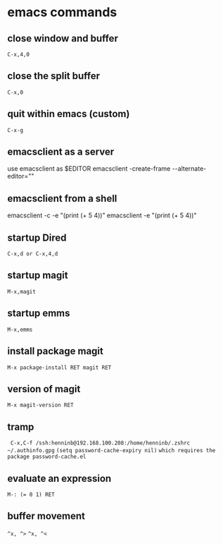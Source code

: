 # emacs commands

## close window and buffer
```C-x,4,0```

## close the split buffer
```C-x,0```

## quit within emacs (custom)
``` C-x-g ```

## emacsclient as a server
use emacsclient as $EDITOR
emacsclient -create-frame --alternate-editor=""

## emacsclient from a shell
emacsclient -c -e "(print (+ 5 4))"
emacsclient -e "(print (+ 5 4))"

## startup Dired
``` C-x,d or C-x,4,d ```

## startup magit
``` M-x,magit ```

## startup emms
``` M-x,emms ```

## install package magit
``` M-x package-install RET magit RET ```

## version of magit
```M-x magit-version RET```

## tramp
``` C-x,C-f /ssh:henninb@192.168.100.208:/home/henninb/.zshrc```
```~/.authinfo.gpg```
```(setq password-cache-expiry nil)```
```which requires the package password-cache.el```

## evaluate an expression
``` M-: (= 0 1) RET ```

## buffer movement
```^x, ^>```
```^x, ^<```
